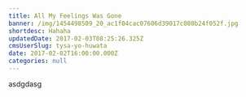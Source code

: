 ```yaml
---
title: All My Feelings Was Gone
banner: /img/1454498509_20_ac1f04cac07606d39017c080b24f052f.jpg
shortdesc: Hahaha
updatedDate: 2017-02-03T08:25:26.325Z
cmsUserSlug: tysa-yo-huwata
date: 2017-02-02T16:00:00.000Z
categories: null
---
```


asdgdasg